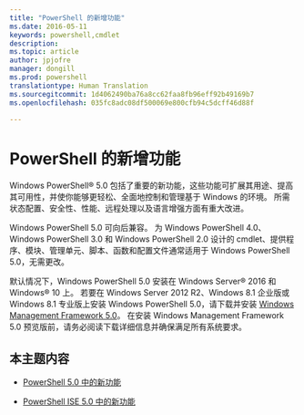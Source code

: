 ```yaml
---
title: "PowerShell 的新增功能"
ms.date: 2016-05-11
keywords: powershell,cmdlet
description: 
ms.topic: article
author: jpjofre
manager: dongill
ms.prod: powershell
translationtype: Human Translation
ms.sourcegitcommit: 1d4062490ba76a8cc62faa8fb96eff92b49169b7
ms.openlocfilehash: 035fc8adc08df500069e800cfb94c5dcff46d88f

---
```


# <a name="what39s-new-with-powershell"></a>PowerShell 的新增功能
Windows PowerShell® 5.0 包括了重要的新功能，这些功能可扩展其用途、提高其可用性，并使你能够更轻松、全面地控制和管理基于 Windows 的环境。  所需状态配置、安全性、性能、远程处理以及语言增强方面有重大改进。

Windows PowerShell 5.0 可向后兼容。 为 Windows PowerShell 4.0、Windows PowerShell 3.0 和 Windows PowerShell 2.0 设计的 cmdlet、提供程序、模块、管理单元、脚本、函数和配置文件通常适用于 Windows PowerShell 5.0，无需更改。

默认情况下，Windows PowerShell 5.0 安装在 Windows Server® 2016 和 Windows® 10 上。 若要在 Windows Server 2012 R2、Windows 8.1 企业版或 Windows 8.1 专业版上安装 Windows PowerShell 5.0，请下载并安装 [Windows Management Framework 5.0](https://go.microsoft.com/fwlink/?linkid=830436)。 在安装 Windows Management Framework 5.0 预览版前，请务必阅读下载详细信息并确保满足所有系统要求。

## <a name="in-this-topic"></a>本主题内容

-   [PowerShell 5.0 中的新功能](What-s-New-in-Windows-PowerShell-50.md)

-   [PowerShell ISE 5.0 中的新功能](What-s-New-in-the-PowerShell-50-ISE.md)

<!--
-   New features in Windows PowerShell 4.0

-   New features in Windows PowerShell 3.0
-->




<!--HONumber=Nov16_HO4-->



